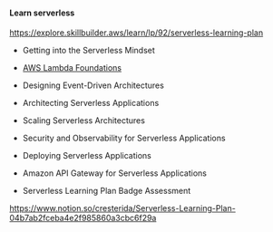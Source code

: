 #### Learn serverless 

https://explore.skillbuilder.aws/learn/lp/92/serverless-learning-plan


- Getting into the Serverless Mindset

- [AWS Lambda Foundations](./lambda-foundations.md)

- Designing Event-Driven Architectures

- Architecting Serverless Applications

- Scaling Serverless Architectures

- Security and Observability for Serverless Applications

- Deploying Serverless Applications

- Amazon API Gateway for Serverless Applications

- Serverless Learning Plan Badge Assessment

https://www.notion.so/cresterida/Serverless-Learning-Plan-04b7ab2fceba4e2f985860a3cbc6f29a

